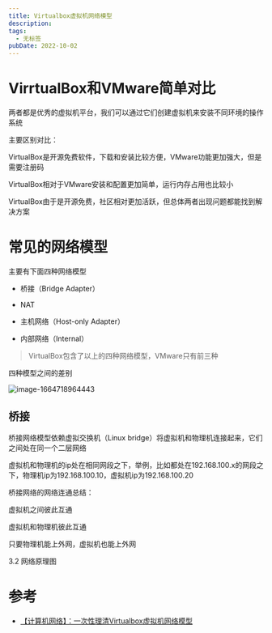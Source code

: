 ```yaml
---
title: Virtualbox虚拟机网络模型
description: 
tags:
  - 无标签
pubDate: 2022-10-02
---
```



# VirrtualBox和VMware简单对比

两者都是优秀的虚拟机平台，我们可以通过它们创建虚拟机来安装不同环境的操作系统



主要区别对比：



VirtualBox是开源免费软件，下载和安装比较方便，VMware功能更加强大，但是需要注册码



VirtualBox相对于VMware安装和配置更加简单，运行内存占用也比较小



VirtualBox由于是开源免费，社区相对更加活跃，但总体两者出现问题都能找到解决方案



# 常见的网络模型

主要有下面四种网络模型



- 桥接（Bridge Adapter）

- NAT

- 主机网络（Host-only Adapter）

- 内部网络（Internal）

> VirtualBox包含了以上的四种网络模型，VMware只有前三种



四种模型之间的差别

![image-1664718964443](https://shyblog.oss-cn-beijing.aliyuncs.com/img/image-1664718964443.png)

## 桥接

桥接网络模型依赖虚拟交换机（Linux bridge）将虚拟机和物理机连接起来，它们之间处在同一个二层网络



虚拟机和物理机的ip处在相同网段之下，举例，比如都处在192.168.100.x的网段之下，物理机ip为192.168.100.10，虚拟机ip为192.168.100.20



桥接网络的网络连通总结：



虚拟机之间彼此互通



虚拟机和物理机彼此互通



只要物理机能上外网，虚拟机也能上外网



3.2 网络原理图

# 参考

- [【计算机网络】：一次性理清Virtualbox虚拟机网络模型](https://joyohub.com/2021/03/13/network/virtoolbox-network/)
